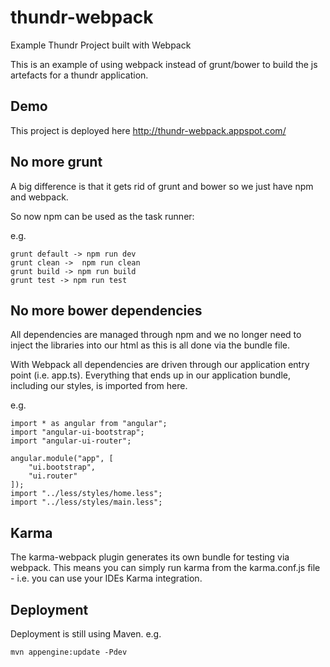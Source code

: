 # thundr-webpack
Example Thundr Project built with Webpack

This is an example of using webpack instead of grunt/bower to build the js artefacts for a thundr application.

## Demo

This project is deployed here http://thundr-webpack.appspot.com/

## No more grunt

A big difference is that it gets rid of grunt and bower so we just have npm and webpack.

So now npm can be used as the task runner:

e.g. 
```
grunt default -> npm run dev
grunt clean ->  npm run clean
grunt build -> npm run build
grunt test -> npm run test
```

## No more bower dependencies

All dependencies are managed through npm and we no longer need to inject the libraries into our html as this is all done via the bundle file.

With Webpack all dependencies are driven through our application entry point (i.e. app.ts). Everything that ends up in our application bundle, including our styles, is imported from here.

e.g.
```
import * as angular from "angular";
import "angular-ui-bootstrap";
import "angular-ui-router";

angular.module("app", [
    "ui.bootstrap",
    "ui.router"
]);
import "../less/styles/home.less";
import "../less/styles/main.less";
```

## Karma

The karma-webpack plugin generates its own bundle for testing via webpack. This means you can simply run karma from the karma.conf.js file - i.e. you can use your IDEs Karma integration.

## Deployment

Deployment is still using Maven. e.g.
```
mvn appengine:update -Pdev
```
